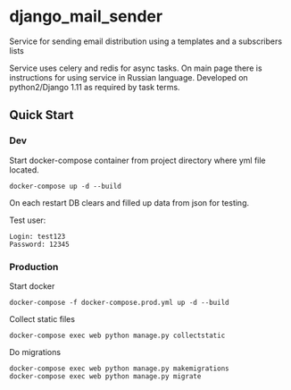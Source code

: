 # django_mail_sender

Service for sending email distribution using a templates and a subscribers lists

Service uses celery and redis for async tasks. On main page there is instructions for using service in Russian language.
Developed on python2/Django 1.11 as required by task terms.

## Quick Start

### Dev

Start docker-compose container from project directory where yml file located.

```
docker-compose up -d --build
```

On each restart DB clears and filled up data from json for testing.<br>

Test user:

```
Login: test123
Password: 12345
```
### Production

Start docker

```
docker-compose -f docker-compose.prod.yml up -d --build
```

Collect static files

```
docker-compose exec web python manage.py collectstatic
```

Do migrations

```
docker-compose exec web python manage.py makemigrations
docker-compose exec web python manage.py migrate
```

